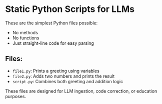 # Static Python Scripts for LLMs

These are the simplest Python files possible:
- No methods
- No functions
- Just straight-line code for easy parsing

## Files:

- `file1.py`: Prints a greeting using variables
- `file2.py`: Adds two numbers and prints the result
- `script.py`: Combines both greeting and addition logic

These files are designed for LLM ingestion, code correction, or education purposes.
